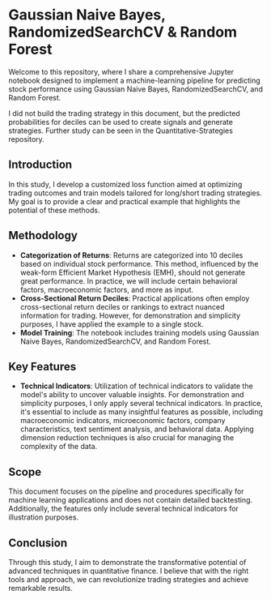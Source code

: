 
# Gaussian Naive Bayes, RandomizedSearchCV & Random Forest

Welcome to this repository, where I share a comprehensive Jupyter notebook designed to implement a machine-learning pipeline for predicting stock performance using Gaussian Naive Bayes, RandomizedSearchCV, and Random Forest. 

I did not build the trading strategy in this document, but the predicted probabilities for deciles can be used to create signals and generate strategies. Further study can be seen in the Quantitative-Strategies repository.

## Introduction

In this study, I develop a customized loss function aimed at optimizing trading outcomes and train models tailored for long/short trading strategies. My goal is to provide a clear and practical example that highlights the potential of these methods.

## Methodology

- **Categorization of Returns**: Returns are categorized into 10 deciles based on individual stock performance. This method, influenced by the weak-form Efficient Market Hypothesis (EMH), should not generate great performance. In practice, we will include certain behavioral factors, macroeconomic factors, and more as input.
- **Cross-Sectional Return Deciles**: Practical applications often employ cross-sectional return deciles or rankings to extract nuanced information for trading. However, for demonstration and simplicity purposes, I have applied the example to a single stock.
- **Model Training**: The notebook includes training models using Gaussian Naive Bayes, RandomizedSearchCV, and Random Forest.

## Key Features

- **Technical Indicators**: Utilization of technical indicators to validate the model's ability to uncover valuable insights. For demonstration and simplicity purposes, I only apply several technical indicators. In practice, it's essential to include as many insightful features as possible, including macroeconomic indicators, microeconomic factors, company characteristics, text sentiment analysis, and behavioral data. Applying dimension reduction techniques is also crucial for managing the complexity of the data.

## Scope

This document focuses on the pipeline and procedures specifically for machine learning applications and does not contain detailed backtesting. Additionally, the features only include several technical indicators for illustration purposes.

## Conclusion

Through this study, I aim to demonstrate the transformative potential of advanced techniques in quantitative finance. I believe that with the right tools and approach, we can revolutionize trading strategies and achieve remarkable results.
